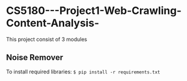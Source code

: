 # CS5180---Project1-Web-Crawling-Content-Analysis-
This project consist of 3 modules

## Noise Remover ##
To install required libraries:
`$ pip install -r requirements.txt`
